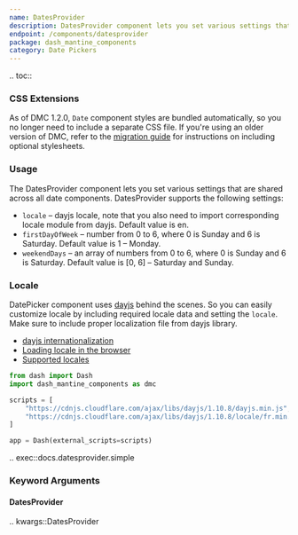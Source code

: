 ```yaml
---
name: DatesProvider
description: DatesProvider component lets you set various settings that are shared across all date components.
endpoint: /components/datesprovider
package: dash_mantine_components
category: Date Pickers
---
```


.. toc::


### CSS Extensions

As of DMC 1.2.0, `Date` component styles are bundled automatically, so you no longer need to include a separate CSS file.
If you're using an older version of DMC, refer to the [migration guide](/migration) for instructions on including optional stylesheets.




### Usage

The DatesProvider component lets you set various settings that are shared across all date components. DatesProvider supports the following settings:

- `locale` – dayjs locale, note that you also need to import corresponding locale module from dayjs. Default value is en.
- `firstDayOfWeek` – number from 0 to 6, where 0 is Sunday and 6 is Saturday. Default value is 1 – Monday.
- `weekendDays` – an array of numbers from 0 to 6, where 0 is Sunday and 6 is Saturday. Default value is [0, 6] – Saturday and Sunday.

### Locale

DatePicker component uses [dayjs](https://day.js.org) behind the scenes. So you can easily customize locale by including
required locale data and setting the `locale`. Make sure to include proper localization file from dayjs library.

 - [dayjs internationalization](https://day.js.org/docs/en/i18n/i18n)
 - [Loading locale in the browser](https://day.js.org/docs/en/installation/browser#cdn-resource)
 - [Supported locales](https://github.com/iamkun/dayjs/tree/dev/src/locale)

```python
from dash import Dash
import dash_mantine_components as dmc

scripts = [
    "https://cdnjs.cloudflare.com/ajax/libs/dayjs/1.10.8/dayjs.min.js",      # dayjs  
    "https://cdnjs.cloudflare.com/ajax/libs/dayjs/1.10.8/locale/fr.min.js",  # french locale
]

app = Dash(external_scripts=scripts)
```

.. exec::docs.datesprovider.simple

### Keyword Arguments

#### DatesProvider

.. kwargs::DatesProvider
